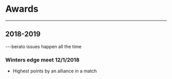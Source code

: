 # Awards
---

## 2018-2019
---berato issues happen all the time


### Winters edge meet 12/1/2018
* Highest points by an alliance in a match
